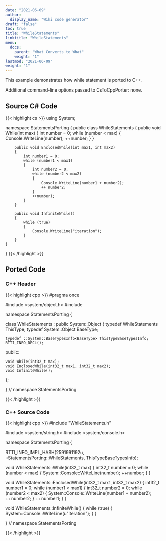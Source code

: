 ```yaml
---
date: "2021-06-09"
author:
  display_name: "Wiki code generator"
draft: "false"
toc: true
title: "WhileStatements"
linktitle: "WhileStatements"
menu:
  docs:
    parent: "What Converts to What"
    weight: "1"
lastmod: "2021-06-09"
weight: "1"
---
```


This example demonstrates how while statement is ported to C++.

Additional command-line options passed to CsToCppPorter: none.

## Source C# Code ##

{{< highlight cs >}}
using System;

namespace StatementsPorting
{
    public class WhileStatements
    {
        public void While(int max)
        {
            int number = 0;
            while (number < max)
            {
                Console.WriteLine(number);
                ++number;
            }
        }

        public void EnclosedWhile(int max1, int max2)
        {
            int number1 = 0;
            while (number1 < max1)
            {
                int number2 = 0;
                while (number2 < max2)
                {
                    Console.WriteLine(number1 + number2);
                    ++ number2;
                }
                ++number1;
            }
        }

        public void InfiniteWhile()
        {
            while (true)
            {
                Console.WriteLine("iteration");
            }
        }
    }
}
{{< /highlight >}}

## Ported Code ##

### C++ Header ###

{{< highlight cpp >}}
#pragma once

#include <system/object.h>
#include <cstdint>

namespace StatementsPorting {

class WhileStatements : public System::Object
{
    typedef WhileStatements ThisType;
    typedef System::Object BaseType;
    
    typedef ::System::BaseTypesInfo<BaseType> ThisTypeBaseTypesInfo;
    RTTI_INFO_DECL();
    
public:

    void While(int32_t max);
    void EnclosedWhile(int32_t max1, int32_t max2);
    void InfiniteWhile();
    
};

} // namespace StatementsPorting



{{< /highlight >}}

### C++ Source Code ###

{{< highlight cpp >}}
#include "WhileStatements.h"

#include <system/string.h>
#include <system/console.h>

namespace StatementsPorting {

RTTI_INFO_IMPL_HASH(2591991192u, ::StatementsPorting::WhileStatements, ThisTypeBaseTypesInfo);

void WhileStatements::While(int32_t max)
{
    int32_t number = 0;
    while (number < max)
    {
        System::Console::WriteLine(number);
        ++number;
    }
}

void WhileStatements::EnclosedWhile(int32_t max1, int32_t max2)
{
    int32_t number1 = 0;
    while (number1 < max1)
    {
        int32_t number2 = 0;
        while (number2 < max2)
        {
            System::Console::WriteLine(number1 + number2);
            ++number2;
        }
        ++number1;
    }
}

void WhileStatements::InfiniteWhile()
{
    while (true)
    {
        System::Console::WriteLine(u"iteration");
    }
}

} // namespace StatementsPorting

{{< /highlight >}}

